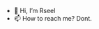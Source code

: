 - 👋 Hi, I’m Rseel
- 📫 How to reach me? Dont.

<!---
rseell/rseell is a ✨ special ✨ repository because its `README.md` (this file) appears on your GitHub profile.
You can click the Preview link to take a look at your changes.
--->

